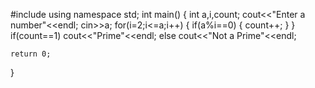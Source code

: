 
#include <iostream>
using namespace std;
int main() {
int a,i,count;
cout<<"Enter a number"<<endl;
cin>>a;
for(i=2;i<=a;i++)
{
    if(a%i==0)
    {
        count++;
    }
}
if(count==1)
cout<<"Prime"<<endl;
else
cout<<"Not a Prime"<<endl;

    return 0;
}
